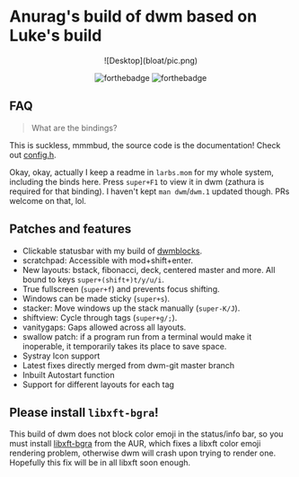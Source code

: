 # Anurag's build of dwm based on Luke's build
<div align="center">
![Desktop](bloat/pic.png)
  
 
![forthebadge](https://forthebadge.com/images/badges/built-with-love.svg)
![forthebadge](https://forthebadge.com/images/badges/made-with-crayons.svg)
</div>

## FAQ

> What are the bindings?

This is suckless, mmmbud, the source code is the documentation! Check out [config.h](config.h).

Okay, okay, actually I keep a readme in `larbs.mom` for my whole system, including the binds here.
Press `super+F1` to view it in dwm (zathura is required for that binding).
I haven't kept `man dwm`/`dwm.1` updated though. PRs welcome on that, lol.

## Patches and features

- Clickable statusbar with my build of [dwmblocks](https://github.com/lukesmithxyz/dwmblocks).
- scratchpad: Accessible with mod+shift+enter.
- New layouts: bstack, fibonacci, deck, centered master and more. All bound to keys `super+(shift+)t/y/u/i`.
- True fullscreen (`super+f`) and prevents focus shifting.
- Windows can be made sticky (`super+s`).
- stacker: Move windows up the stack manually (`super-K/J`).
- shiftview: Cycle through tags (`super+g/;`).
- vanitygaps: Gaps allowed across all layouts.
- swallow patch: if a program run from a terminal would make it inoperable, it temporarily takes its place to save space.
- Systray Icon support
- Latest fixes directly merged from dwm-git master branch
- Inbuilt Autostart function
- Support for different layouts for each tag
## Please install `libxft-bgra`!

This build of dwm does not block color emoji in the status/info bar, so you must install [libxft-bgra](https://aur.archlinux.org/packages/libxft-bgra/) from the AUR, which fixes a libxft color emoji rendering problem, otherwise dwm will crash upon trying to render one. Hopefully this fix will be in all libxft soon enough.
